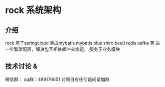 # rock 系统架构

## 介绍
rock 基于springcloud 集成mybatis mybatis plus shiro  beetl  redis  kafka 等
进一步繁琐配置，解决包互相依赖冲突难题。
服务于业务模块

## 技术讨论 & 
微信群：
qq群：489176851
对项目有任何疑问请加群


